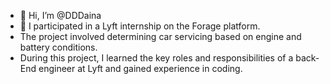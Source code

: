 - 👋 Hi, I’m @DDDaina
- 👀 I participated in a Lyft internship on the Forage platform.
- The project involved determining car servicing based on engine and battery conditions.
- During this project, I learned the key roles and responsibilities of a back-End engineer at Lyft and gained experience in coding.
  
